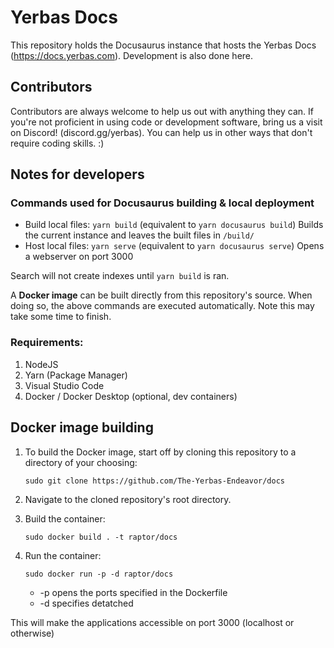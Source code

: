 # Yerbas Docs

This repository holds the Docusaurus instance that hosts the Yerbas Docs (https://docs.yerbas.com). Development is also done here.

## Contributors

Contributors are always welcome to help us out with anything they can. If you're not proficient in using code or development software, bring us a visit on Discord! (discord.gg/yerbas). You can help us in other ways that don't require coding skills. :)

## Notes for developers

### Commands used for Docusaurus building & local deployment

- Build local files: `yarn build` (equivalent to `yarn docusaurus build`)
  Builds the current instance and leaves the built files in `/build/`
- Host local files: `yarn serve` (equivalent to `yarn docusaurus serve`)
  Opens a webserver on port 3000

Search will not create indexes until `yarn build` is ran.

A **Docker image** can be built directly from this repository's source. When doing so, the above commands are executed automatically. Note this may take some time to finish.

### Requirements:

1. NodeJS
2. Yarn (Package Manager)
3. Visual Studio Code
4. Docker / Docker Desktop (optional, dev containers)

## Docker image building

1. To build the Docker image, start off by cloning this repository to a directory of your choosing:

   `sudo git clone https://github.com/The-Yerbas-Endeavor/docs`

2. Navigate to the cloned repository's root directory.
3. Build the container:

   `sudo docker build . -t raptor/docs`

4. Run the container:

   `sudo docker run -p -d raptor/docs`
   - -p opens the ports specified in the Dockerfile
   - -d specifies detatched 

This will make the applications accessible on port 3000 (localhost or otherwise)